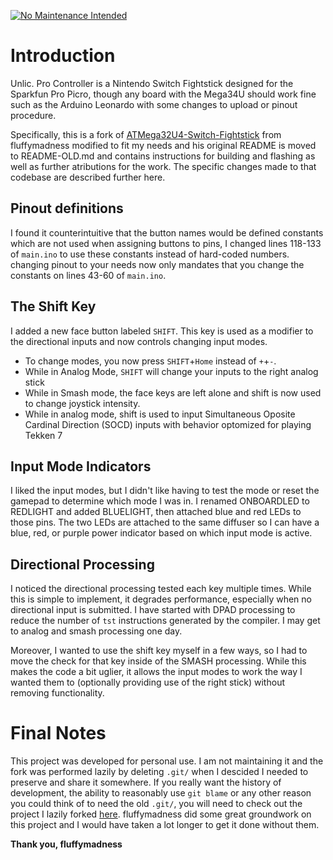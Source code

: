 [![No Maintenance Intended](http://unmaintained.tech/badge.svg)](http://unmaintained.tech/)

# Introduction
Unlic. Pro Controller is a Nintendo Switch Fightstick designed for the Sparkfun Pro Picro, though any board with the Mega34U should work fine such as the Arduino Leonardo with some changes to upload or pinout procedure. 

Specifically, this is a fork of [ATMega32U4-Switch-Fightstick](https://github.com/fluffymadness/ATMega32U4-Switch-Fightstick) from fluffymadness modified to fit my needs and his original README is moved to README-OLD.md and contains instructions for building and flashing as well as further atributions for the work. The specific changes made to that codebase are described further here.

## Pinout definitions
I found it counterintuitive that the button names would be defined constants which are not used when assigning buttons to pins, I changed lines 118-133 of `main.ino` to use these constants instead of hard-coded numbers. changing pinout to your needs now only mandates that you change the constants on lines 43-60 of `main.ino`.

## The Shift Key
I added a new face button labeled `SHIFT`. This key is used as a modifier to the directional inputs and now controls changing input modes. 

 * To change modes, you now press `SHIFT`+`Home` instead of `+`+`-`.
 * While in Analog Mode, `SHIFT` will change your inputs to the right analog stick
 * While in Smash mode, the face keys are left alone and shift is now used to change joystick intensity.
 * While in analog mode, shift is used to input Simultaneous Oposite Cardinal Direction (SOCD) inputs with behavior optomized for playing Tekken 7

## Input Mode Indicators
I liked the input modes, but I didn't like having to test the mode or reset the gamepad to determine which mode I was in. 
I renamed ONBOARDLED to REDLIGHT and added BLUELIGHT, then attached blue and red LEDs to those pins. The two LEDs are attached to the same diffuser so I can have a blue, red, or purple power indicator based on which input mode is active.

## Directional Processing
I noticed the directional processing tested each key multiple times. While this is simple to implement, it degrades performance, especially when no directional input is submitted. I have started with DPAD processing to reduce the number of `tst` instructions generated by the compiler. I may get to analog and smash processing one day.

Moreover, I wanted to use the shift key myself in a few ways, so I had to move the check for that key inside of the SMASH processing. While this makes the code a bit uglier, it allows the input modes to work the way I wanted them to (optionally providing use of the right stick) without removing functionality.

# Final Notes
This project was developed for personal use. I am not maintaining it and the fork was performed lazily by deleting `.git/` when I descided I needed to preserve and share it somewhere. If you really want the history of development, the ability to reasonably use `git blame` or any other reason you could think of to need the old `.git/`, you will need to check out the project I lazily forked [here](https://github.com/fluffymadness/ATMega32U4-Switch-Fightstick). fluffymadness did some great groundwork on this project and I would have taken a lot longer to get it done without them.

**Thank you, fluffymadness**
